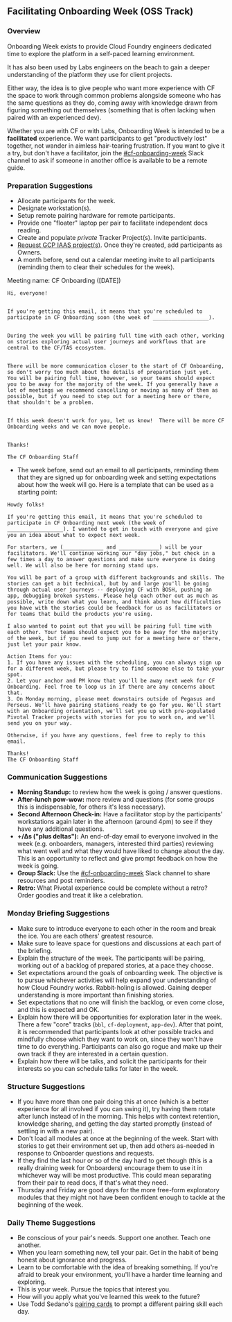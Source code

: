 ## Facilitating Onboarding Week (OSS Track)

### Overview
Onboarding Week exists to provide Cloud Foundry engineers dedicated time to explore the platform in a self-paced learning environment.

It has also been used by Labs engineers on the beach to gain a deeper understanding of the platform they use for client projects.

Either way, the idea is to give people who want more experience with CF the space to work through common problems alongside someone who has the same questions as they do, coming away with knowledge drawn from figuring something out themselves (something that is often lacking when paired with an experienced dev).

Whether you are with CF or with Labs, Onboarding Week is intended to be a **facilitated** experience. We want participants to get "productively lost" together, not wander in aimless hair-tearing frustration. If you want to give it a try, but don't have a facilitator, join the [#cf-onboarding-week](https://pivotal.slack.com/messages/cf-onboarding-week/) Slack channel to ask if someone in another office is available to be a remote guide.

### Preparation Suggestions
* Allocate participants for the week.
* Designate workstation(s).
* Setup remote pairing hardware for remote participants.
* Provide one "floater" laptop per pair to facilitate independent docs reading.
* Create and populate *private* Tracker Project(s). Invite participants.
* [Request GCP IAAS project(s)](https://docs.google.com/forms/d/e/1FAIpQLSeJ31997Zma1WtLcCtswiysCFWOG5MXNmlYCpJsiYgdG9kKnA/viewform). Once they're created, add participants as Owners.
* A month before, send out a calendar meeting invite to all participants (reminding them to clear their schedules for the week).

Meeting name: CF Onboarding ([DATE])
```
Hi, everyone!


If you're getting this email, it means that you're scheduled to participate in CF Onboarding soon (the week of __________________).


During the week you will be pairing full time with each other, working on stories exploring actual user journeys and workflows that are central to the CF/TAS ecosystem.


There will be more communication closer to the start of CF Onboarding, so don't worry too much about the details of preparation just yet.  You will be pairing full time, however, so your teams should expect you to be away for the majority of the week. If you generally have a lot of meetings we recommend cancelling or moving as many of them as possible, but if you need to step out for a meeting here or there, that shouldn't be a problem.


If this week doesn't work for you, let us know!  There will be more CF Onboarding weeks and we can move people.


Thanks!

The CF Onboarding Staff
```

* The week before, send out an email to all participants, reminding them that they are signed up for onboarding week and setting expectations about how the week will go. Here is a template that can be used as a starting point:

```
Howdy folks!

If you're getting this email, it means that you're scheduled to participate in CF Onboarding next week (the week of __________________). I wanted to get in touch with everyone and give you an idea about what to expect next week.

For starters, we (_____________ and _____________) will be your facilitators. We'll continue working our "day jobs," but check in a few times a day to answer questions and make sure everyone is doing well. We will also be here for morning stand ups.

You will be part of a group with different backgrounds and skills. The stories can get a bit technical, but by and large you'll be going through actual user journeys -- deploying CF with BOSH, pushing an app, debugging broken systems. Please help each other out as much as possible, write down what you learn, and think about how difficulties you have with the stories could be feedback for us as facilitators or for teams that build the products you're using.

I also wanted to point out that you will be pairing full time with each other. Your teams should expect you to be away for the majority of the week, but if you need to jump out for a meeting here or there, just let your pair know.

Action Items for you:
1. If you have any issues with the scheduling, you can always sign up for a different week, but please try to find someone else to take your spot.
2. Let your anchor and PM know that you'll be away next week for CF Onboarding. Feel free to loop us in if there are any concerns about that.
3. On Monday morning, please meet downstairs outside of Pegasus and Perseus. We'll have pairing stations ready to go for you. We'll start with an Onboarding orientation, we'll set you up with pre-populated Pivotal Tracker projects with stories for you to work on, and we'll send you on your way.

Otherwise, if you have any questions, feel free to reply to this email.

Thanks!
The CF Onboarding Staff
```

### Communication Suggestions
* **Morning Standup:** to review how the week is going / answer questions.
* **After-lunch pow-wow:** more review and questions (for some groups this is indispensable, for others it's less necessary).
* **Second Afternoon Check-in:** Have a facilitator stop by the participants' workstations again later in the afternoon (around 4pm) to see if they have any additional questions.
* **+/∆s ("plus deltas"):** An end-of-day email to everyone involved in the week (e.g. onboarders, managers, interested third parties) reviewing what went well and what they would have liked to change about the day. This is an opportunity to reflect and give prompt feedback on how the week is going.
* **Group Slack:** Use the [#cf-onboarding-week](https://pivotal.slack.com/messages/C3HN8FALB) Slack channel to share resources and post reminders.
* **Retro:** What Pivotal experience could be complete without a retro? Order goodies and treat it like a celebration.

### Monday Briefing Suggestions
* Make sure to introduce everyone to each other in the room and break the ice.  You are each others' greatest resource.
* Make sure to leave space for questions and discussions at each part of the briefing.
* Explain the structure of the week.  The participants will be pairing, working out of a backlog of prepared stories, at a pace they choose.
* Set expectations around the goals of onboarding week.  The objective is to pursue whichever activities will help expand your understanding of how Cloud Foundry works.  Rabbit-holing is allowed.  Gaining deeper understanding is more important than finishing stories.
* Set expectations that no one will finish the backlog, or even come close, and this is expected and OK.
* Explain how there will be opportunities for exploration later in the week.  There a few "core" tracks (`bbl`, `cf-deployment`, `app-dev`).  After that point, it is recommended that participants look at other possible tracks and mindfully choose which they want to work on, since they won't have time to do everything.  Participants can also go rogue and make up their own track if they are interested in a certain question.
* Explain how there will be talks, and solicit the participants for their interests so you can schedule talks for later in the week.

### Structure Suggestions
* If you have more than one pair doing this at once (which is a better experience for all involved if you can swing it), try having them rotate after lunch instead of in the morning. This helps with context retention, knowledge sharing, and getting the day started promptly (instead of settling in with a new pair).
* Don't load all modules at once at the beginning of the week. Start with stories to get their environment set up, then add others as-needed in response to Onboarder questions and requests.
* If they find the last hour or so of the day hard to get though (this is a really draining week for Onboarders) encourage them to use it in whichever way will be most productive. This could mean separating from their pair to read docs, if that's what they need.
* Thursday and Friday are good days for the more free-form exploratory modules that they might not have been confident enough to tackle at the beginning of the week.

### Daily Theme Suggestions
* Be conscious of your pair's needs. Support one another. Teach one another.
* When you learn something new, tell your pair. Get in the habit of being honest about ignorance and progress.
* Learn to be comfortable with the idea of breaking something. If you're afraid to break your environment, you'll have a harder time learning and exploring.
* This is your week. Pursue the topics that interest you.
* How will you apply what you've learned this week to the future?
* Use Todd Sedano's [pairing cards](http://sedano.org/toddsedano/2017/10/23/considerate-pair-programming.html) to prompt a different pairing skill each day.
